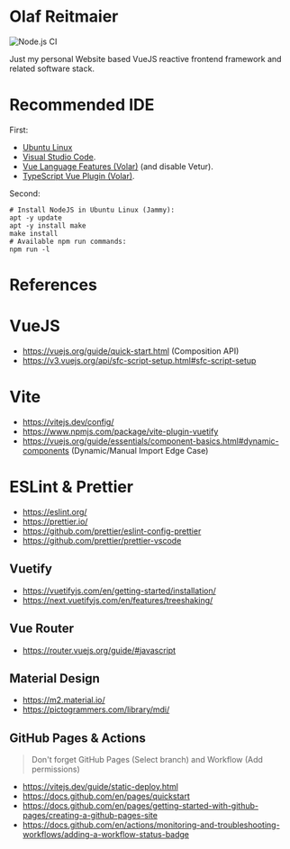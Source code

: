 # Olaf Reitmaier

![Node.js CI](https://github.com/olafrv/olafrv.github.io/actions/workflows/node.yml/badge.svg)

Just my personal Website based VueJS reactive frontend framework and related software stack.

# Recommended IDE

First:

* [Ubuntu Linux](https://ubuntu.com/)
* [Visual Studio Code](https://code.visualstudio.com/).
* [Vue Language Features (Volar)](https://marketplace.visualstudio.com/items?itemName=Vue.volar) (and disable Vetur).
* [TypeScript Vue Plugin (Volar)](https://marketplace.visualstudio.com/items?itemName=Vue.vscode-typescript-vue-plugin).

Second:

```
# Install NodeJS in Ubuntu Linux (Jammy):
apt -y update
apt -y install make
make install
# Available npm run commands:
npm run -l
```

# References
# VueJS

* https://vuejs.org/guide/quick-start.html (Composition API)
* https://v3.vuejs.org/api/sfc-script-setup.html#sfc-script-setup

# Vite

* https://vitejs.dev/config/
* https://www.npmjs.com/package/vite-plugin-vuetify
* https://vuejs.org/guide/essentials/component-basics.html#dynamic-components (Dynamic/Manual Import Edge Case)

# ESLint & Prettier

* https://eslint.org/
* https://prettier.io/
* https://github.com/prettier/eslint-config-prettier
* https://github.com/prettier/prettier-vscode

## Vuetify

* https://vuetifyjs.com/en/getting-started/installation/
* https://next.vuetifyjs.com/en/features/treeshaking/

## Vue Router
* https://router.vuejs.org/guide/#javascript

## Material Design
* https://m2.material.io/
* https://pictogrammers.com/library/mdi/

## GitHub Pages & Actions

> Don't forget GitHub Pages (Select branch) and Workflow (Add permissions)

* https://vitejs.dev/guide/static-deploy.html
* https://docs.github.com/en/pages/quickstart
* https://docs.github.com/en/pages/getting-started-with-github-pages/creating-a-github-pages-site
* https://docs.github.com/en/actions/monitoring-and-troubleshooting-workflows/adding-a-workflow-status-badge

